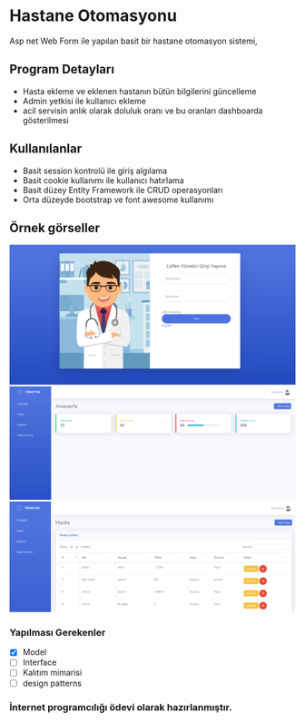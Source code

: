# Hastane Otomasyonu
Asp net Web Form ile yapılan basit bir hastane otomasyon sistemi,

## Program Detayları

- Hasta ekleme ve eklenen hastanın bütün bilgilerini güncelleme
- Admin yetkisi ile kullanıcı ekleme
- acil servisin anlık olarak doluluk oranı ve bu oranları dashboarda gösterilmesi 

## Kullanılanlar

- Basit session kontrolü ile giriş algılama
- Basit cookie kullanımı ile kullanıcı hatırlama
- Basit düzey Entity Framework ile CRUD operasyonları 
- Orta düzeyde bootstrap ve font awesome kullanımı

## Örnek görseller

![alt text](https://github.com/denizyoldas/Hastane-Otomasyonu/blob/master/images/loginPage.png)
![alt text](https://github.com/denizyoldas/Hastane-Otomasyonu/blob/master/images/dashboard.png)
![alt text](https://github.com/denizyoldas/Hastane-Otomasyonu/blob/master/images/list.png)

### Yapılması Gerekenler

- [x] Model
- [ ] Interface
- [ ] Kalıtım mimarisi
- [ ] design patterns

### İnternet programcılığı ödevi olarak hazırlanmıştır.
